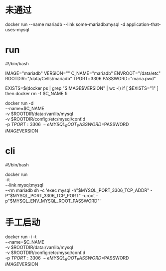 # 未通过
docker run --name mariadb --link some-mariadb:mysql -d application-that-uses-mysql

# run
#!/bin/bash

IMAGE="mariadb"
VERSION=""
C_NAME="mariadb"
ENVROOT="/data/etc"
ROOTDIR="/data/Cells/mariadb"
TPORT=3306
PASSWORD="maria.pwd"

EXISTS=$(docker ps | grep "$IMAGE$VERSION" | wc -l)
if [ $EXISTS="1" ]
then
	docker rm -f $C_NAME
fi

docker run -d \
--name=$C_NAME \
-v $ROOTDIR/data:/var/lib/mysql \
-v $ROOTDIR/config:/etc/mysql/conf.d \
-p $TPORT:3306 \
-e MYSQL_ROOT_PASSWORD=$PASSWORD \
$IMAGE$VERSION

# cli
#!/bin/bash

docker run \
-it \
--link mysql:mysql \
--rm mariadb sh -c 'exec mysql -h"$MYSQL_PORT_3306_TCP_ADDR" -P"$MYSQL_PORT_3306_TCP_PORT" -uroot -p"$MYSQL_ENV_MYSQL_ROOT_PASSWORD"'

# 手工启动

docker run -i -t \
--name=$C_NAME \
-v $ROOTDIR/data:/var/lib/mysql \
-v $ROOTDIR/config:/etc/mysql/conf.d \
-p $TPORT:3306 \
-e MYSQL_ROOT_PASSWORD=$PASSWORD \
$IMAGE$VERSION
